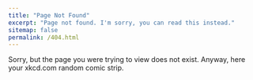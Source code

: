 ```yaml
---
title: "Page Not Found"
excerpt: "Page not found. I'm sorry, you can read this instead."
sitemap: false
permalink: /404.html
---
```


Sorry, but the page you were trying to view does not exist. Anyway, here your xkcd.com random comic strip.
<div id="comics"></div>

<script type="text/javascript">
    function loadXMLDoc(theURL, successCallback, failCallback)
    {
      var xmlhttp=new XMLHttpRequest();
      xmlhttp.onreadystatechange=function() {
          if (xmlhttp.readyState==4 && xmlhttp.status==200)
          {
            successCallback(xmlhttp.responseText);
          } else {
            failCallback();
          }
      }
      xmlhttp.open("GET", theURL, true);
      xmlhttp.send();
    }

    function setImage(src, title, alt) {
        var elem = document.createElement("img");
        elem.src = src;
        elem.setAttribute("title", title);
        elem.setAttribute("alt", alt);
        
        var com = document.getElementById("comics");
        var range = document.createRange();
        range.selectNodeContents(com);
        range.deleteContents();
        com.appendChild(elem);
    }
  
    function loadFailed() {
        setImage("images/random.png", "RFC 1149.5 specifies 4 as the standard IEEE-vetted random number.", "Random Number 4");
    }

    function loadSuccedeed(htmlText) {
      var doc = (new DOMParser).parseFromString(htmlText, "text/html");
      var div = doc.getElementById("comic");
      var img = div.getElementsByTagName('img')[0];
      setImage(img.src, img.title, img.alt);
    }

    loadXMLDoc("https://cors-anywhere.herokuapp.com/https://c.xkcd.com/random/comic/", loadSuccedeed, loadFailed)

</script>
  
  
